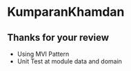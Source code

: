 # KumparanKhamdan
## Thanks for your review
- Using MVI Pattern
- Unit Test at module data and domain

